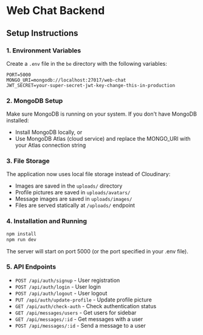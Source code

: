 # Web Chat Backend

## Setup Instructions

### 1. Environment Variables
Create a `.env` file in the `be` directory with the following variables:

```
PORT=5000
MONGO_URI=mongodb://localhost:27017/web-chat
JWT_SECRET=your-super-secret-jwt-key-change-this-in-production
```

### 2. MongoDB Setup
Make sure MongoDB is running on your system. If you don't have MongoDB installed:
- Install MongoDB locally, or
- Use MongoDB Atlas (cloud service) and replace the MONGO_URI with your Atlas connection string

### 3. File Storage
The application now uses local file storage instead of Cloudinary:
- Images are saved in the `uploads/` directory
- Profile pictures are saved in `uploads/avatars/`
- Message images are saved in `uploads/images/`
- Files are served statically at `/uploads/` endpoint

### 4. Installation and Running
```bash
npm install
npm run dev
```

The server will start on port 5000 (or the port specified in your .env file).

### 5. API Endpoints
- `POST /api/auth/signup` - User registration
- `POST /api/auth/login` - User login
- `POST /api/auth/logout` - User logout
- `PUT /api/auth/update-profile` - Update profile picture
- `GET /api/auth/check-auth` - Check authentication status
- `GET /api/messages/users` - Get users for sidebar
- `GET /api/messages/:id` - Get messages with a user
- `POST /api/messages/:id` - Send a message to a user
